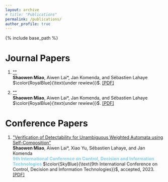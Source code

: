 ```yaml
---
layout: archive
# title: "Publications"
permalink: /publications/
author_profile: true
---
```


{% include base_path %}

# Journal Papers
1. [""]()  
   **Shaowen Miao**, Aiwen Lai*, Jan Komenda, and S&eacute;bastien Lahaye  
   $\color{RoyalBlue}{\text{under rewiew}}$. [[PDF]]()

2. [""]()  
   **Shaowen Miao**, Aiwen Lai*, Jan Komenda, and S&eacute;bastien Lahaye  
   $\color{RoyalBlue}{\text{under rewiew}}$. [[PDF]]()

<!-- 3. [""]()  
   **Shaowen Miao**, Aiwen Lai*, Jan Komenda, and Alessandro Giua  
   $\color{Crimson}{\text{under rewiew}}$. [[PDF]]()

4. [""]()  
   Liren Shen, **Shaowen Miao**, Aiwen Lai*, and Jan Komenda  
   under rewiew. [[PDF]]()

5. [""]()  
   Keru Chen, **Shaowen Miao**, Aiwen Lai, and Ji Ma*  
   $\color{Lime}{\text{under rewiew}}$. [[PDF]]()

6. [""]()  
   Zhiyuan Huang, **Shaowen Miao**, Aiwen Lai, Xiao Yu*, and Weiyao Lan  
   $\color{LightCoral}{\text{under rewiew}}$. [[PDF]]() -->

# Conference Papers
1. ["Verification of Detectability for Unambiguous Weighted Automata using Self-Composition"]()  
   **Shaowen Miao**, Aiwen Lai*, Xiao Yu, S&eacute;bastien Lahaye, and Jan Komenda  
   <font color="SkyBlue"><b>9th International Conference on Control, Decision and Information Technologies</b></font>
   $\color{SkyBlue}{\text{9th International Conference on Control, Decision and Information Technologies}}$, accepted, 2023. [[PDF]](https://jiro-m.github.io/papers/23CoDIT.pdf)

<!-- 2. [""]()  
   Liren Shen, **Shaowen Miao**, Aiwen Lai*, and Weiyao Lan  
   under rewiew. [[PDF]]()

3. [""]()  
   Guoqiang Xu, **Shaowen Miao**, Aiwen Lai*, and Weiyao Lan  
   under rewiew. [[PDF]]() -->